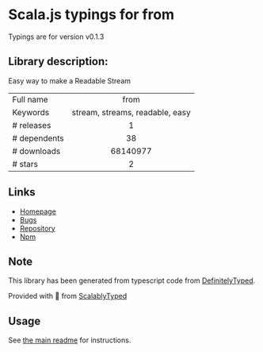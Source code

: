 
# Scala.js typings for from

Typings are for version v0.1.3

## Library description:
Easy way to make a Readable Stream

|                    |                 |
| ------------------ | :-------------: |
| Full name          | from |
| Keywords           | stream, streams, readable, easy |
| # releases         | 1 |
| # dependents       | 38 |
| # downloads        | 68140977 |
| # stars            | 2 |

## Links
- [Homepage](https://github.com/dominictarr/from#readme)
- [Bugs](https://github.com/dominictarr/from/issues)
- [Repository](https://github.com/dominictarr/from)
- [Npm](https://www.npmjs.com/package/from)
    


## Note
This library has been generated from typescript code from [DefinitelyTyped](https://definitelytyped.org).

Provided with :purple_heart: from [ScalablyTyped](https://github.com/oyvindberg/ScalablyTyped)

## Usage
See [the main readme](../../readme.md) for instructions.


